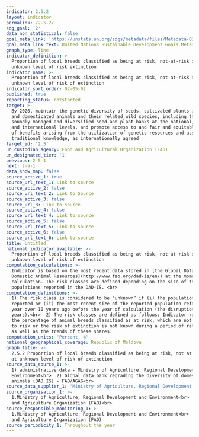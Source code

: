 ```yaml
---
indicator: 2.5.2
layout: indicator
permalink: /2-5-2/
sdg_goal: '2'
data_non_statistical: false
goal_meta_link: 'https://unstats.un.org/sdgs/metadata/files/Metadata-02-05-02.pdf'
goal_meta_link_text: United Nations Sustainable Development Goals Metadata (PDF 220 KB)
graph_type: line
indicator_definition: >-
  Proportion of local breeds classified as being at risk, not-at-risk or at
  unknown level of risk extinction
indicator_name: >-
  Proportion of local breeds classified as being at risk, not-at-risk or at
  unknown level of risk of extinction
indicator_sort_order: 02-05-02
published: true
reporting_status: notstarted
target: >-
  By 2020, maintain the genetic diversity of seeds, cultivated plants and farmed
  and domesticated animals and their related wild species, including through
  soundly managed and diversified seed and plant banks at the national, regional
  and international levels, and promote access to and fair and equitable sharing
  of benefits arising from the utilization of genetic resources and associated
  traditional knowledge, as internationally agreed
target_id: '2.5'
un_custodian_agency: Food and Agricultural Organization (FAO)
un_designated_tier: '1'
previous: 2-5-1
next: 2-a-1
data_show_map: false
source_active_1: true
source_url_text_1: Link to source
source_active_2: false
source_url_text_2: Link to Source
source_active_3: false
source_url_3: Link to source
source_active_4: false
source_url_text_4: Link to source
source_active_5: false
source_url_text_5: Link to source
source_active_6: false
source_url_text_6: Link to source
title: Untitled
national_indicator_available: >-
  Proportion of local breeds classified as being at risk, not at risk or at
  unknown level of risk of extinction
computation_calculations: >-
  Indicator is based on the most recent data stored in [the Global Data Bank for
  Domestic Animal Resources](http://www.fao.org/dad-is/en/) at the moment of
  calculation. The risk classes are defined depending on the size of the breed
  populations reported in the DAD-IS. <br>
computation_definitions: >-
  1) The risk class is considered to be "unknown” if (i) the population is not
  reported or (ii) the most recent size of the reported population refers to the
  year over 10 years ago before the year of calculation (the disruption point 10
  years).<br>  2) The risk classes are defined as follows: Indicator represent
  the percentage of animal breeds classified as at risk, which are not exposed
  to risk or the risk of extinction is not known during a period of reference,
  as well as the trends of these shares.
computation_units: 'Percent, %'
national_geographical_coverage: Republic of Moldova
graph_title: >-
  2.5.2 Proportion of local breeds classified as being at risk, not at risk or
  at unknown level of risk of extinction 
source_data_source_1: >-
  1) administrative data - Ministry of Agriculture, Regional Development and
  Environment<br>  2) Global data bank regrading the diversity of domestic
  animals (DAD IS) - FAO/AGAG<br> 
source_data_supplier_1: 'Ministry of Agriculture, Regional Development and Environment'
source_organisation_1: >-
  1.Ministry of Agriculture, Regional Development and Environment<br>  2.Food
  and Agriculture Organization (FAO)<br> 
source_responsible_monitoring_1: >-
  1.Ministry of Agriculture, Regional Development and Environment<br>  2.Food
  and Agriculture Organization (FAO)
source_periodicity_1: Throughout the year
---
```

